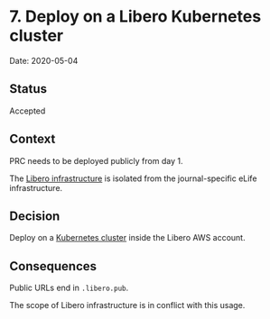 # 7. Deploy on a Libero Kubernetes cluster

Date: 2020-05-04

## Status

Accepted

## Context

PRC needs to be deployed publicly from day 1.

The [Libero infrastructure] is isolated from the journal-specific eLife infrastructure.

## Decision

Deploy on a [Kubernetes cluster] inside the Libero AWS account.

## Consequences

Public URLs end in `.libero.pub`.

The scope of Libero infrastructure is in conflict with this usage.

[Kubernetes cluster]: https://github.com/libero/infrastructure/blob/master/tf/envs/main.tf
[Libero infrastructure]: https://github.com/libero/community/blob/master/doc/adr/0008-libero-infrastructure.md
